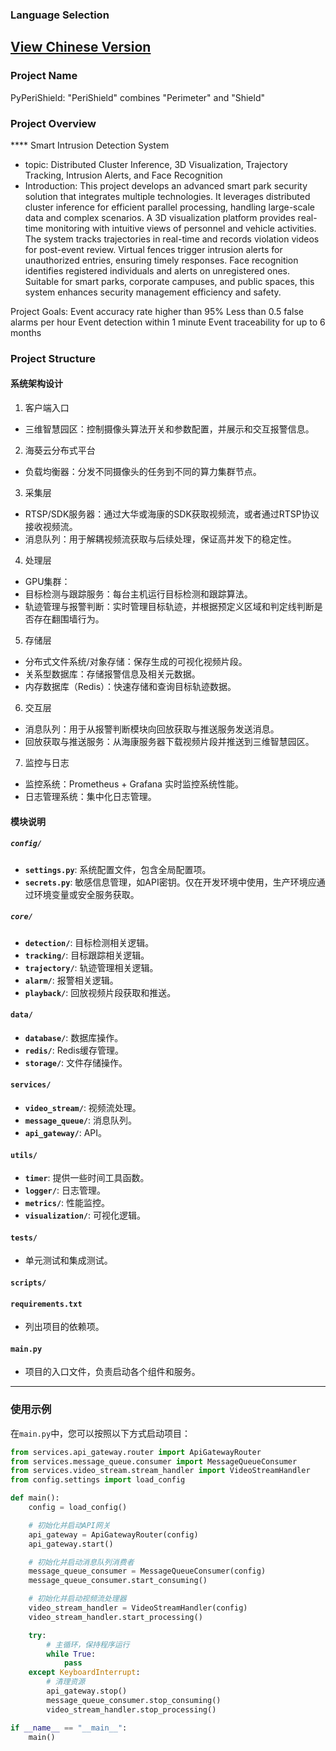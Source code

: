 ###  Language Selection
[View Chinese Version](../README.md)
---

### Project Name
PyPeriShield: "PeriShield" combines "Perimeter" and "Shield" 
### Project Overview
**** Smart Intrusion Detection System
- topic: Distributed Cluster Inference, 3D Visualization, Trajectory Tracking, Intrusion Alerts, and Face Recognition
- Introduction: This project develops an advanced smart park security solution that integrates multiple technologies. It leverages distributed cluster inference for efficient parallel processing, handling large-scale data and complex scenarios. A 3D visualization platform provides real-time monitoring with intuitive views of personnel and vehicle activities. The system tracks trajectories in real-time and records violation videos for post-event review. Virtual fences trigger intrusion alerts for unauthorized entries, ensuring timely responses. Face recognition identifies registered individuals and alerts on unregistered ones. Suitable for smart parks, corporate campuses, and public spaces, this system enhances security management efficiency and safety.

Project Goals: 
Event accuracy rate higher than 95%
Less than 0.5 false alarms per hour
Event detection within 1 minute
Event traceability for up to 6 months

### Project Structure

#### 系统架构设计
1. 客户端入口
- 三维智慧园区：控制摄像头算法开关和参数配置，并展示和交互报警信息。
2. 海葵云分布式平台
- 负载均衡器：分发不同摄像头的任务到不同的算力集群节点。
3. 采集层
- RTSP/SDK服务器：通过大华或海康的SDK获取视频流，或者通过RTSP协议接收视频流。
- 消息队列：用于解耦视频流获取与后续处理，保证高并发下的稳定性。
4. 处理层
- GPU集群：
- 目标检测与跟踪服务：每台主机运行目标检测和跟踪算法。
- 轨迹管理与报警判断：实时管理目标轨迹，并根据预定义区域和判定线判断是否存在翻围墙行为。
5. 存储层
- 分布式文件系统/对象存储：保存生成的可视化视频片段。
- 关系型数据库：存储报警信息及相关元数据。
- 内存数据库（Redis）：快速存储和查询目标轨迹数据。
6. 交互层
- 消息队列：用于从报警判断模块向回放获取与推送服务发送消息。
- 回放获取与推送服务：从海康服务器下载视频片段并推送到三维智慧园区。
7. 监控与日志
- 监控系统：Prometheus + Grafana 实时监控系统性能。
- 日志管理系统：集中化日志管理。

#### 模块说明
##### `config/`
- **`settings.py`**: 系统配置文件，包含全局配置项。
- **`secrets.py`**: 敏感信息管理，如API密钥。仅在开发环境中使用，生产环境应通过环境变量或安全服务获取。

##### `core/`
- **`detection/`**: 目标检测相关逻辑。
- **`tracking/`**: 目标跟踪相关逻辑。
- **`trajectory/`**: 轨迹管理相关逻辑。
- **`alarm/`**: 报警相关逻辑。
- **`playback/`**: 回放视频片段获取和推送。

#### `data/`
- **`database/`**: 数据库操作。
- **`redis/`**: Redis缓存管理。
- **`storage/`**: 文件存储操作。

#### `services/`
- **`video_stream/`**: 视频流处理。
- **`message_queue/`**: 消息队列。
- **`api_gateway/`**: API。

#### `utils/`
- **`timer`**: 提供一些时间工具函数。
- **`logger/`**: 日志管理。
- **`metrics/`**: 性能监控。
- **`visualization/`**: 可视化逻辑。

#### `tests/`
- 单元测试和集成测试。

#### `scripts/`

#### `requirements.txt`
- 列出项目的依赖项。

#### `main.py`
- 项目的入口文件，负责启动各个组件和服务。

---

### 使用示例

在`main.py`中，您可以按照以下方式启动项目：

```python
from services.api_gateway.router import ApiGatewayRouter
from services.message_queue.consumer import MessageQueueConsumer
from services.video_stream.stream_handler import VideoStreamHandler
from config.settings import load_config

def main():
    config = load_config()

    # 初始化并启动API网关
    api_gateway = ApiGatewayRouter(config)
    api_gateway.start()

    # 初始化并启动消息队列消费者
    message_queue_consumer = MessageQueueConsumer(config)
    message_queue_consumer.start_consuming()

    # 初始化并启动视频流处理器
    video_stream_handler = VideoStreamHandler(config)
    video_stream_handler.start_processing()

    try:
        # 主循环，保持程序运行
        while True:
            pass
    except KeyboardInterrupt:
        # 清理资源
        api_gateway.stop()
        message_queue_consumer.stop_consuming()
        video_stream_handler.stop_processing()

if __name__ == "__main__":
    main()